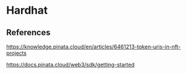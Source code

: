 # Hardhat

## References

https://knowledge.pinata.cloud/en/articles/6461213-token-uris-in-nft-projects

https://docs.pinata.cloud/web3/sdk/getting-started
